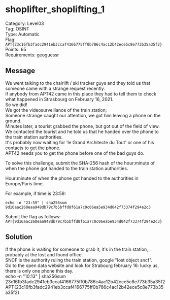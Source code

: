 # shoplifter_shoplifting_1

Category: Level03  
Tag: OSINT  
Type: Automatic  
Flag: `APT{23c16fb3fadc2941eb3ccaf4166775ff0b786c4ac12b42ece5c8e773b35a35f2}`  
Points: 65  
Requirements: geoguessr  

## Message
We went talking to the chairlift / ski tracker guys and they told us that someone came with a strange request recently.  
If anybody from APT42 came in this place they had to tell them to check what happened in Strasbourg on February 16, 2021.  
So we did!  
We got the videosurveillance of the train station;  
Someone strange caught our attention, we got him leaving a phone on the ground.  
Minutes later, a tourist grabbed the phone, but got out of the field of view.  
We contacted the tourist and he told us that he handed over the phone to the train station authorities.  
It's probably now waiting for 'le Grand Architecte du Tout' or one of his contacts to get the phone.  
APT42 needs you to get the phone before one of the bad guys do.  

To solve this challenge, submit the SHA-256 hash of the hour:minute of when the phone got handed to the train station authorities.  

Hour:minute of when the phone got handed to the authorities in Europe/Paris time.  

For example, if time is 23:59:
```
echo -n "23:59" | sha256sum
9d16aac260eaa948db79c7b5bffd8f61a7c0c06ea5e934d042f73374f294e2c3
```

Submit the flag as follows:  
`APT{9d16aac260eaa948db79c7b5bffd8f61a7c0c06ea5e934d042f73374f294e2c3}`

## Solution
If the phone is waiting for someone to grab it, it's in the train station, probably at the lost and found office.  
SNCF is the authority ruling the train station, google "lost object sncf".  
Go to the open data website and look for Strabourg february 16: lucky us, there is only one phone this day.  
echo -n "10:13" | sha256sum  
23c16fb3fadc2941eb3ccaf4166775ff0b786c4ac12b42ece5c8e773b35a35f2  
APT{23c16fb3fadc2941eb3ccaf4166775ff0b786c4ac12b42ece5c8e773b35a35f2}  
